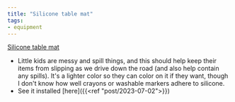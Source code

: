```yaml
---
title: "Silicone table mat"
tags:
- equipment
---
```

[Silicone table mat](https://www.amazon.com/dp/B09TP68QZ7/ref=nosim?tag=ffwf0f-20)
- Little kids are messy and spill things, and this should help keep their items from slipping as we drive down the road (and also help contain any spills). It's a lighter color so they can color on it if they want, though I don't know how well crayons or washable markers adhere to silicone.
- See it installed [here]({{<ref "post/2023-07-02">}})